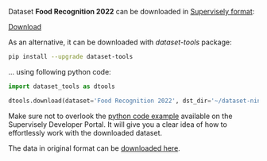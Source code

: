 Dataset **Food Recognition 2022** can be downloaded in [Supervisely format](https://developer.supervisely.com/api-references/supervisely-annotation-json-format):

 [Download](https://assets.supervisely.com/remote/eyJsaW5rIjogImZzOi8vYXNzZXRzLzk1MF9Gb29kIFJlY29nbml0aW9uIDIwMjIvZm9vZC1yZWNvZ25pdGlvbi0yMDIyLURhdGFzZXROaW5qYS50YXIiLCAic2lnIjogIlpqZisyZURmaEoyZkhWNGRiTHBPWkEzN0NodWhlb28wNlZlQXpQQkdBc1U9In0=)

As an alternative, it can be downloaded with *dataset-tools* package:
``` bash
pip install --upgrade dataset-tools
```

... using following python code:
``` python
import dataset_tools as dtools

dtools.download(dataset='Food Recognition 2022', dst_dir='~/dataset-ninja/')
```
Make sure not to overlook the [python code example](https://developer.supervisely.com/getting-started/python-sdk-tutorials/iterate-over-a-local-project) available on the Supervisely Developer Portal. It will give you a clear idea of how to effortlessly work with the downloaded dataset.

The data in original format can be [downloaded here](https://www.kaggle.com/datasets/awsaf49/food-recognition-2022-dataset/download?datasetVersionNumber=1).